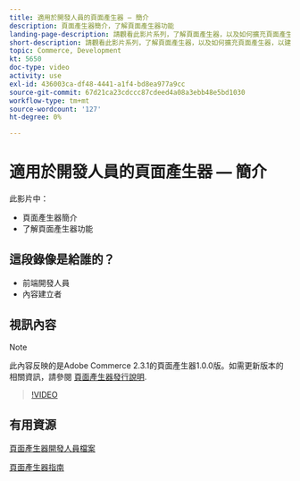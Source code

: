 ```yaml
---
title: 適用於開發人員的頁面產生器 — 簡介
description: 頁面產生器簡介，了解頁面產生器功能
landing-page-description: 請觀看此影片系列，了解頁面產生器，以及如何擴充頁面產生器，以建立最佳效果 [!DNL Commerce] 店面體驗。
short-description: 請觀看此影片系列，了解頁面產生器，以及如何擴充頁面產生器，以建立最佳效果 [!DNL Commerce] 店面體驗。
topic: Commerce, Development
kt: 5650
doc-type: video
activity: use
exl-id: 436003ca-df48-4441-a1f4-bd8ea977a9cc
source-git-commit: 67d21ca23cdccc87cdeed4a08a3ebb48e5bd1030
workflow-type: tm+mt
source-wordcount: '127'
ht-degree: 0%

---
```


# 適用於開發人員的頁面產生器 — 簡介

此影片中：

- 頁面產生器簡介
- 了解頁面產生器功能

## 這段錄像是給誰的？

- 前端開發人員
- 內容建立者

## 視訊內容

>[!NOTE]
>
>此內容反映的是Adobe Commerce 2.3.1的頁面產生器1.0.0版。如需更新版本的相關資訊，請參閱 [頁面產生器發行說明](https://experienceleague.adobe.com/docs/commerce-admin/page-builder/release-notes.html).

>[!VIDEO](https://video.tv.adobe.com/v/35709?quality=12&learn=on)

## 有用資源

[頁面產生器開發人員檔案](https://developer.adobe.com/commerce/frontend-core/page-builder/)

[頁面產生器指南](https://experienceleague.adobe.com/docs/commerce-admin/page-builder/introduction.html)
